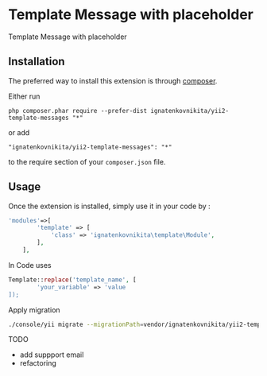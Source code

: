 Template Message with placeholder
=================================
Template Message with placeholder

Installation
------------

The preferred way to install this extension is through [composer](http://getcomposer.org/download/).

Either run

```
php composer.phar require --prefer-dist ignatenkovnikita/yii2-template-messages "*"
```

or add

```
"ignatenkovnikita/yii2-template-messages": "*"
```

to the require section of your `composer.json` file.


Usage
-----

Once the extension is installed, simply use it in your code by  :

```php
'modules'=>[
        'template' => [
            'class' => 'ignatenkovnikita\template\Module',
        ],
    ],
```

In Code uses
```php
Template::replace('template_name', [
        'your_variable' => 'value
]);
```


Apply migration
```bash
./console/yii migrate --migrationPath=vendor/ignatenkovnikita/yii2-template-messages/migrations/ 
```

TODO
- add suppport email
- refactoring
